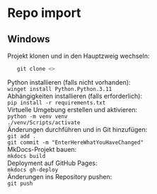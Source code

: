 # Repo import
## Windows
Projekt klonen und in den Hauptzweig wechseln:  
```powershell
   git clone <>
```
Python installieren (falls nicht vorhanden):  
`winget install Python.Python.3.11`  
Abhängigkeiten installieren (falls erforderlich):  
`pip install -r requirements.txt`  
Virtuelle Umgebung erstellen und aktivieren:  
`python -m venv venv`  
`./venv/Scripts/activate`  
Änderungen durchführen und in Git hinzufügen:  
`git add .`  
`git commit -m "EnterHereWhatYouHaveChanged"`  
MkDocs-Projekt bauen:  
`mkdocs build`  
Deployment auf GitHub Pages:  
`mkdocs gh-deploy`  
Änderungen ins Repository pushen:  
`git push`